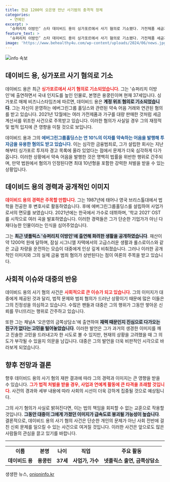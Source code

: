 ```yaml
---
title: 현금 1200억 오은영 만난 사기범의 충격적 정체
categories:
  - 연예인
excerpt: >
  ‘슈퍼리치 이방인’ 스타 데이비드 용이 싱가포르에서 사기 혐의로 기소됐다. 가전제품 세금계산서 위조와 투자금 유용 등의 혐의가 밝혀지며 그가 처한 위기 속으로 들어갔다. 그의 호화로운 뒤끝은 과연 어떤 선택으로 이어질까? 클릭해서 확인해보세요!
feature_text: >
  ‘슈퍼리치 이방인’ 스타 데이비드 용이 싱가포르에서 사기 혐의로 기소됐다. 가전제품 세금계산서 위조와 투자금 유용 등의 혐의가 밝혀지며 그가 처한 위기 속으로 들어갔다. 그의 호화로운 뒤끝은 과연 어떤 선택으로 이어질까? 클릭해서 확인해보세요!
image: 'https://www.behealthy4u.com/wp-content/uploads/2024/06/news.jpg'
---
```


<p><img src="https://www.behealthy4u.com/wp-content/uploads/2024/06/news.jpg" alt="info 속보" /></p>

<h2 data-ke-size="size26">데이비드 용, 싱가포르 사기 혐의로 기소</h2>

<p data-ke-size="size16"></p>  

<p>데이비드 용은 최근 <b><span style="color: #ee2323;">싱가포르에서 사기 혐의로 기소되었습니다</span></b>. 그는 '슈퍼리치 이방인'에 출연하면서 국내 인지도를 높인 인물로, 본명은 용쿵린이며 현재 37세입니다. 싱가포르 매체 비즈니스타임즈에 따르면, 데이비드 용은 <b><span style="background-color: #21538527;">계정 위조 혐의로 기소되었습니다</span></b>. 그는 자신이 운영하는 에버그린그룹 홀딩스와 관련된 약속 어음 거래와 연관된 혐의를 받고 있습니다. 2021년 12월에는 여러 가전제품과 가구를 대량 판매한 것처럼 세금계산서를 위조한 사건으로 주목받고 있습니다. 이러한 혐의가 사실일 경우 그의 재정적 및 법적 입지에 큰 영향을 미칠 것으로 보입니다.</p>

<p data-ke-size="size16"></p>  

<p>데이비드 용과 그의 <b><span style="color: #1a5490;">에버그린그룹홀딩스는 연 10%의 이자를 약속하는 어음을 발행해 투자금을 유용한 혐의도 받고 있습니다</span></b>. 이는 심각한 금융범죄로, 그가 설립한 회사는 지난해부터 싱가포르 투자자 경고 목록에 올라 있었다는 점에서 문제가 더욱 심각하게 다가옵니다. 이러한 상황에서 약속 어음을 발행한 것은 명백히 법률을 위반한 행위로 간주되며, 만약 법원에서 혐의가 인정된다면 최대 10년형을 포함한 강력한 처벌을 받을 수 있는 상황입니다.</p>

<h2 data-ke-size="size26">데이비드 용의 경력과 공개적인 이미지</h2>

<p data-ke-size="size16"></p>  

<p><b><span style="color: #ee2323;">데이비드 용의 경력은 주목할 만합니다</span></b>. 그는 1987년에 태어나 영국 브리스톨대에서 법학을 전공한 후 변호사로 활동하였습니다. 후에 에버그린그룹홀딩스를 설립하여 사업가로서의 면모를 보였습니다. 2021년에는 한국에서 가수로 데뷔하며, '학교 2021' OST를 시작으로 여러 곡을 발표하였습니다. 이러한 경력들은 그가 단순한 기업가가 아닌 다재다능한 인물이라는 인식을 심어주었습니다.</p>

<p data-ke-size="size16"></p>  

<p>그는 <b><span style="background-color: #21538527;">최근 넷플릭스 '슈퍼리치 이방인'에 출연해 화려한 생활을 공개하였습니다</span></b>. 재산이 약 1200억 원에 달하며, 잠실 시그니엘 자택에서의 고급스러운 생활과 롤스로이스와 같은 고급 차량을 운전하는 모습이 대중에게 인상 깊게 비춰졌습니다. 그러나 이러한 공개적인 이미지와 그의 실제 금융 범죄 혐의가 상반된다는 점이 여론의 주목을 받고 있습니다.</p>

<h2 data-ke-size="size26">사회적 이슈와 대중의 반응</h2>

<p data-ke-size="size16"></p>  

<p>데이비드 용의 사기 혐의 사건은 <b><span style="color: #ee2323;">사회적으로 큰 이슈가 되고 있습니다</span></b>. 그의 이미지가 대중에게 제공된 것과 달리, 법적 문제와 범죄 혐의가 드러난 상황이기 때문에 많은 이들은 그의 진정성을 의심하고 있습니다. 수많은 팬들과 대중은 그의 행위가 그동안 쌓아온 신뢰를 무너뜨리는 행위로 간주하고 있습니다.</p>

<p data-ke-size="size16"></p>  

<p>또한 그는 채널A '오은영의 금쪽상담소'에 출연하여 <b><span style="background-color: #21538527;">재력 때문인지 진심으로 다가오는 친구가 없다는 고민을 털어놓았습니다</span></b>. 이러한 발언은 그가 과거의 생경한 이미지를 깨고 진솔한 고민을 드러내고자 한 시도로 볼 수 있지만, 현재의 상황을 고려했을 때 그 의도가 부각될 수 있을지 의문을 남깁니다. 대중은 그의 발언을 더욱 비판적인 시각으로 바라보게 되었습니다.</p>

<h2 data-ke-size="size26">향후 전망과 결론</h2>

<p data-ke-size="size16"></p>  

<p>향후 데이비드 용의 사기 혐의 재판 결과에 따라 그의 경력과 이미지는 큰 영향을 받을 수 있습니다. <b><span style="color: #ee2323;">그가 법적 처벌을 받을 경우, 사업과 연예계 활동에 큰 타격을 초래할 것입니다</span></b>. 사건의 경과와 세부 내용에 따라 사회의 시선이 더욱 강하게 집중될 것으로 예상됩니다.</p>

<p data-ke-size="size16"></p>  

<p>그의 사기 혐의가 사실로 밝혀진다면, 이는 법의 책임을 회피할 수 없는 교훈으로 작용할 것입니다. <b><span style="background-color: #21538527;">그동안 대중이 그에게 가졌던 이미지가 급속도로 붕괴될 가능성이 높습니다</span></b>. 결론적으로, 데이비드 용의 사기 혐의 사건은 단순한 개인의 문제가 아닌 사회 전반에 걸친 신뢰 문제를 일으킬 수 있는 사건으로 여겨질 것입니다. 이러한 사건은 앞으로도 많은 사람들의 관심을 끌고 있기를 바랍니다. </p>

<hr>

<table style="width: 100%; border-collapse: collapse;">
    <tr>
        <td style="text-align: center; height: 17px;"><b>이름</b></td>
        <td style="text-align: center; height: 17px;"><b>본명</b></td>
        <td style="text-align: center; height: 17px;"><b>나이</b></td>
        <td style="text-align: center; height: 17px;"><b>직업</b></td>
        <td style="text-align: center; height: 17px;"><b>주요 활동</b></td>
    </tr>
    <tr>
        <td style="text-align: center; height: 17px;"><b>데이비드 용</b></td>
        <td style="text-align: center; height: 17px;"><b>용쿵린</b></td>
        <td style="text-align: center; height: 17px;"><b>37세</b></td>
        <td style="text-align: center; height: 17px;"><b>사업가, 가수</b></td>
        <td style="text-align: center; height: 17px;"><b>넷플릭스 출연, 금쪽상담소</b></td>
    </tr>
</table>
생생한 뉴스, <a href="https://onioninfo.kr" rel="dofollow">onioninfo.kr</a>


